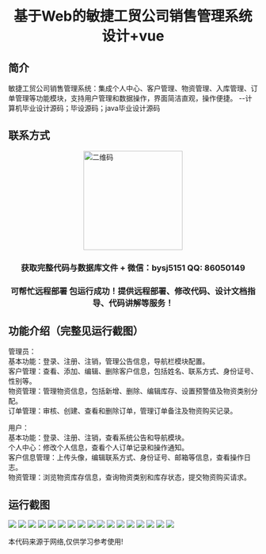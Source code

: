 <p><h1 align="center">基于Web的敏捷工贸公司销售管理系统设计+vue</h1></p>

## 简介
敏捷工贸公司销售管理系统：集成个人中心、客户管理、物资管理、入库管理、订单管理等功能模块，支持用户管理和数据操作，界面简洁直观，操作便捷。    --计算机毕业设计源码；毕设源码；java毕业设计源码


## 联系方式
<img src="https://bs-1329754181.cos.ap-shanghai.myqcloud.com/wx.jpg" alt="二维码" style="display: block; margin: 0 auto;" width="200px">
<p><h3 align="center">获取完整代码与数据库文件 + 微信：bysj5151 QQ: 86050149</h3></p>
<p><h3 align="center">可帮忙远程部署 包运行成功！提供远程部署、修改代码、设计文档指导、代码讲解等服务！</h3></p>

## 功能介绍（完整见运行截图）
管理员：  
基本功能：登录、注册、注销，管理公告信息，导航栏模块配置。  
客户管理：查看、添加、编辑、删除客户信息，包括姓名、联系方式、身份证号、性别等。  
物资管理：管理物资信息，包括新增、删除、编辑库存、设置预警值及物资类别分配。  
订单管理：审核、创建、查看和删除订单，管理订单备注及物资购买记录。  

用户：  
基本功能：登录、注册、注销，查看系统公告和导航模块。  
个人中心：修改个人信息，查看个人订单记录和操作通知。  
客户信息管理：上传头像，编辑联系方式、身份证号、邮箱等信息，查看操作日志。  
物资管理：浏览物资库存信息，查询物资类别和库存状态，提交物资购买请求。


## 运行截图
![](https://bs-1329754181.cos.ap-shanghai.myqcloud.com/ssm/AgileTradeSalesManagementSystem/img/001.jpg)
![](https://bs-1329754181.cos.ap-shanghai.myqcloud.com/ssm/AgileTradeSalesManagementSystem/img/002.jpg)
![](https://bs-1329754181.cos.ap-shanghai.myqcloud.com/ssm/AgileTradeSalesManagementSystem/img/003.jpg)
![](https://bs-1329754181.cos.ap-shanghai.myqcloud.com/ssm/AgileTradeSalesManagementSystem/img/004.jpg)
![](https://bs-1329754181.cos.ap-shanghai.myqcloud.com/ssm/AgileTradeSalesManagementSystem/img/005.jpg)
![](https://bs-1329754181.cos.ap-shanghai.myqcloud.com/ssm/AgileTradeSalesManagementSystem/img/006.jpg)
![](https://bs-1329754181.cos.ap-shanghai.myqcloud.com/ssm/AgileTradeSalesManagementSystem/img/007.jpg)
![](https://bs-1329754181.cos.ap-shanghai.myqcloud.com/ssm/AgileTradeSalesManagementSystem/img/008.jpg)
![](https://bs-1329754181.cos.ap-shanghai.myqcloud.com/ssm/AgileTradeSalesManagementSystem/img/009.jpg)
![](https://bs-1329754181.cos.ap-shanghai.myqcloud.com/ssm/AgileTradeSalesManagementSystem/img/010.jpg)
![](https://bs-1329754181.cos.ap-shanghai.myqcloud.com/ssm/AgileTradeSalesManagementSystem/img/011.jpg)
![](https://bs-1329754181.cos.ap-shanghai.myqcloud.com/ssm/AgileTradeSalesManagementSystem/img/012.jpg)
![](https://bs-1329754181.cos.ap-shanghai.myqcloud.com/ssm/AgileTradeSalesManagementSystem/img/013.jpg)
![](https://bs-1329754181.cos.ap-shanghai.myqcloud.com/ssm/AgileTradeSalesManagementSystem/img/014.jpg)
![](https://bs-1329754181.cos.ap-shanghai.myqcloud.com/ssm/AgileTradeSalesManagementSystem/img/015.jpg)
![](https://bs-1329754181.cos.ap-shanghai.myqcloud.com/ssm/AgileTradeSalesManagementSystem/img/016.jpg)
![](https://bs-1329754181.cos.ap-shanghai.myqcloud.com/ssm/AgileTradeSalesManagementSystem/img/017.jpg)

<p>本代码来源于网络,仅供学习参考使用!</p>

